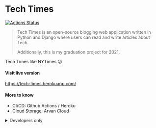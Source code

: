 # Tech Times

[![Actions Status](https://github.com/behnambm/tech-times/workflows/Tech%20Times%20CI/badge.svg
)](https://github.com/behnambm/tech-times/actions)


> Tech Times is an open-source blogging web application written in Python and Django where users can read and write articles about Tech.
>
> Additionally, this is my graduation project for 2021.

Tech Times like NYTimes 😜


#### Visit live version
https://tech-times.herokuapp.com/

#### More to know

- CI/CD: Github Actions / Heroku
- Cloud Storage: Arvan Cloud

<details>
<summary>Developers only </summary>

#### How to run locally 
```
    git clone https://github.com/behnambm/tech-times.git
    cd tech-times
    virtualenv venv
    source venv/bin/activate
    pip install -r requirements.txt
    mv .env.sample .env  # change the variables and set the proper values for them
    python manage.py migrate
    python manage.py createsuperuser  # this is optional, and used to access admin panel in django 
    python manage.py runserver
    and finally go to: http://127.0.0.1:8000
```
</details> 